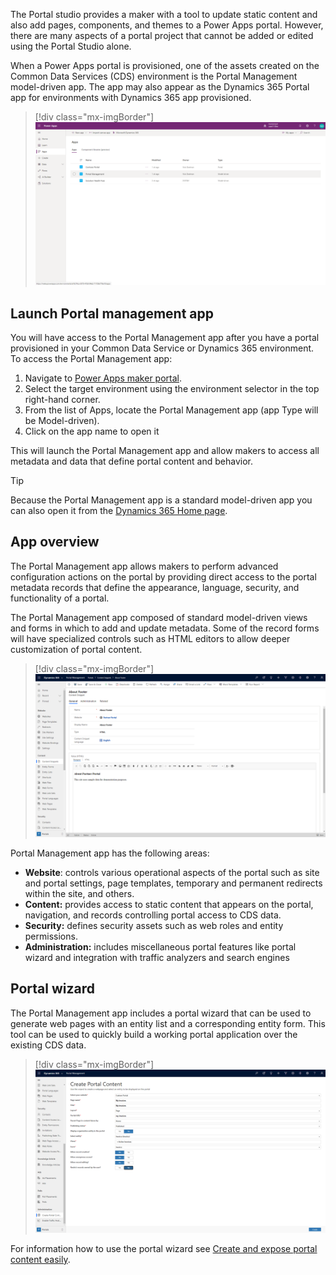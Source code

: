 The Portal studio provides a maker with a tool to update static content and also add pages, components, and themes to a Power Apps portal. However, there are many aspects of a portal project that cannot be added or edited using the Portal Studio alone. 

When a Power Apps portal is provisioned, one of the assets created on the Common Data Services (CDS) environment is the Portal Management model-driven app. The app may also appear as the Dynamics 365 Portal app for environments with Dynamics 365 app provisioned.

> [!div class="mx-imgBorder"]
> [![Portal Management App](../media/1-portal-management-app-ss.png)](../media/1-portal-management-app-ss.png#lightbox)

## Launch Portal management app

You will have access to the Portal Management app after you have a portal provisioned in your Common Data Service or Dynamics 365 environment. To access the Portal Management app:

1. Navigate to [Power Apps maker portal](https://make.powerapps.com/?azure-portal=true).
1. Select the target environment using the environment selector in the top right-hand corner.
1. From the list of Apps, locate the Portal Management app (app Type will be Model-driven).
1. Click on the app name to open it

This will launch the Portal Management app and allow makers to access all metadata and data that define portal content and behavior.  

> [!TIP]
> Because the Portal Management app is a standard model-driven app you can also open it from the [Dynamics 365 Home page](https://home.dynamics.com/?azure-portal=true).

## App overview

The Portal Management app allows makers to perform advanced configuration actions on the portal by providing direct access to the portal metadata records that define the appearance, language, security, and functionality of a portal.  

The Portal Management app composed of standard model-driven views and forms in which to add and update metadata. Some of the record forms will have specialized controls such as HTML editors to allow deeper customization of portal content.

> [!div class="mx-imgBorder"]
> [![HTML Editing inside content snippet](../media/1-html-editor-content-snippet-ss.png)](../media/1-html-editor-content-snippet-ss.png#lightbox)

Portal Management app has the following areas:

- **Website**: controls various operational aspects of the portal such as site and portal settings, page templates, temporary and permanent redirects within the site, and others.
- **Content:** provides access to static content that appears on the portal, navigation, and records controlling portal access to CDS data.
- **Security:** defines security assets such as web roles and entity permissions.
- **Administration:** includes miscellaneous portal features like portal wizard and integration with traffic analyzers and search engines

## Portal wizard

The Portal Management app includes a portal wizard that can be used to generate web pages with an entity list and a corresponding entity form. This tool can be used to quickly build a working portal application over the existing CDS data.

> [!div class="mx-imgBorder"]
> [![Portal wizard](../media/1-portal-wizard-ss.png)](../media/1-portal-wizard-ss.png#lightbox)

For information how to use the portal wizard see [Create and expose portal content easily](https://docs.microsoft.com/dynamics365/portals/create-expose-portal-content/?azure-portal=true).